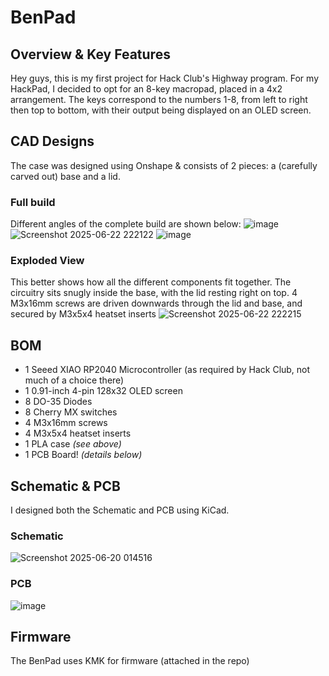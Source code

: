 # BenPad
## Overview & Key Features
Hey guys, this is my first project for Hack Club's Highway program. For my HackPad, I decided to opt for an 8-key macropad, placed in a 4x2 arrangement. The keys correspond to the numbers 1-8, from left to right then top to bottom, with their output being displayed on an OLED screen.

## CAD Designs
The case was designed using Onshape & consists of 2 pieces: a (carefully carved out) base and a lid.
### Full build
Different angles of the complete build are shown below:
![image](https://github.com/user-attachments/assets/6f102277-962d-4352-8222-aa9249c47b28)
![Screenshot 2025-06-22 222122](https://github.com/user-attachments/assets/d681e5ce-9114-4840-ace3-2e5d724b51e6)
![image](https://github.com/user-attachments/assets/77e6594c-66c0-42a1-b51b-2123151a8c13)

### Exploded View
This better shows how all the different components fit together. The circuitry sits snugly inside the base, with the lid resting right on top. 4 M3x16mm screws are driven downwards through the lid and base, and secured by M3x5x4 heatset inserts
![Screenshot 2025-06-22 222215](https://github.com/user-attachments/assets/f16e17c9-148c-497f-954b-91d6af393063)


## BOM
- 1 Seeed XIAO RP2040 Microcontroller (as required by Hack Club, not much of a choice there)
- 1 0.91-inch 4-pin 128x32 OLED screen
- 8 DO-35 Diodes
- 8 Cherry MX switches
- 4 M3x16mm screws
- 4 M3x5x4 heatset inserts
- 1 PLA case *(see above)*
- 1 PCB Board! *(details below)*

## Schematic & PCB
I designed both the Schematic and PCB using KiCad.

### Schematic
![Screenshot 2025-06-20 014516](https://github.com/user-attachments/assets/04378f10-3f18-4e6c-b5da-f31b66053820)

### PCB
![image](https://github.com/user-attachments/assets/31aa3373-1d73-4120-a343-781981b3436b)

## Firmware
The BenPad uses KMK for firmware (attached in the repo)
